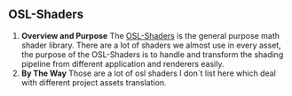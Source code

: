 ## OSL-Shaders
 1. **Overview and Purpose**
The [OSL-Shaders](https://github.com/iceprincefounder/selected-sources/tree/master/OSL-Shaders) is the general purpose math shader library. There are a lot of shaders we almost use in every asset, the purpose of the OSL-Shaders is to handle and transform the shading pipeline from different application and renderers easily.
 2. **By The Way**
Those are a lot of osl shaders I don`t list here which deal with different project assets translation. 